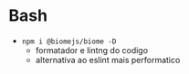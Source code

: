 # Bash

- `` npm i @biomejs/biome -D ``
  - formatador e lintng do codigo
  - alternativa ao eslint mais performatico